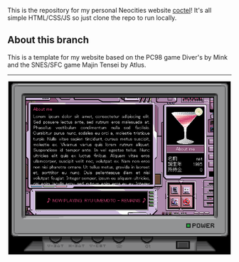 This is the repository for my personal Neocities website [coctel](https://coctel.neocities.org/)! It's all simple HTML/CSS/JS so just clone the repo to run locally.

## About this branch
This is a template for my website based on the PC98 game Diver's by Mink and the SNES/SFC game Majin Tensei by Atlus.<hr/>
<p align="center">
      <img width="500" src="https://raw.githubusercontent.com/kurumon/coctel/refs/heads/divers/assets/images/template/Divers%20theme.png" alt="Material Bread logo">
</p>
